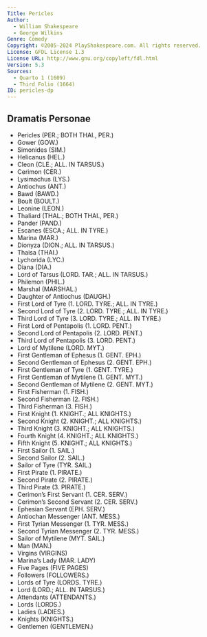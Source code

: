 ```yaml
---
Title: Pericles
Author: 
  - William Shakespeare
  - George Wilkins
Genre: Comedy
Copyright: ©2005-2024 PlayShakespeare.com. All rights reserved.
License: GFDL License 1.3
License URL: http://www.gnu.org/copyleft/fdl.html
Version: 5.3
Sources:
  - Quarto 1 (1609)
  - Third Folio (1664)
ID: pericles-dp
---
```


## Dramatis Personae


- Pericles (PER.; BOTH THAI., PER.)
- Gower (GOW.)
- Simonides (SIM.)
- Helicanus (HEL.)
- Cleon (CLE.; ALL. IN TARSUS.)
- Cerimon (CER.)
- Lysimachus (LYS.)
- Antiochus (ANT.)
- Bawd (BAWD.)
- Boult (BOULT.)
- Leonine (LEON.)
- Thaliard (THAL.; BOTH THAI., PER.)
- Pander (PAND.)
- Escanes (ESCA.; ALL. IN TYRE.)
- Marina (MAR.)
- Dionyza (DION.; ALL. IN TARSUS.)
- Thaisa (THAI.)
- Lychorida (LYC.)
- Diana (DIA.)
- Lord of Tarsus (LORD. TAR.; ALL. IN TARSUS.)
- Philemon (PHIL.)
- Marshal (MARSHAL.)
- Daughter of Antiochus (DAUGH.)
- First Lord of Tyre (1. LORD. TYRE.; ALL. IN TYRE.)
- Second Lord of Tyre (2. LORD. TYRE.; ALL. IN TYRE.)
- Third Lord of Tyre (3. LORD. TYRE.; ALL. IN TYRE.)
- First Lord of Pentapolis (1. LORD. PENT.)
- Second Lord of Pentapolis (2. LORD. PENT.)
- Third Lord of Pentapolis (3. LORD. PENT.)
- Lord of Mytilene (LORD. MYT.)
- First Gentleman of Ephesus (1. GENT. EPH.)
- Second Gentleman of Ephesus (2. GENT. EPH.)
- First Gentleman of Tyre (1. GENT. TYRE.)
- First Gentleman of Mytilene (1. GENT. MYT.)
- Second Gentleman of Mytilene (2. GENT. MYT.)
- First Fisherman (1. FISH.)
- Second Fisherman (2. FISH.)
- Third Fisherman (3. FISH.)
- First Knight (1. KNIGHT.; ALL KNIGHTS.)
- Second Knight (2. KNIGHT.; ALL KNIGHTS.)
- Third Knight (3. KNIGHT.; ALL KNIGHTS.)
- Fourth Knight (4. KNIGHT.; ALL KNIGHTS.)
- Fifth Knight (5. KNIGHT.; ALL KNIGHTS.)
- First Sailor (1. SAIL.)
- Second Sailor (2. SAIL.)
- Sailor of Tyre (TYR. SAIL.)
- First Pirate (1. PIRATE.)
- Second Pirate (2. PIRATE.)
- Third Pirate (3. PIRATE.)
- Cerimon’s First Servant (1. CER. SERV.)
- Cerimon’s Second Servant (2. CER. SERV.)
- Ephesian Servant (EPH. SERV.)
- Antiochan Messenger (ANT. MESS.)
- First Tyrian Messenger (1. TYR. MESS.)
- Second Tyrian Messenger (2. TYR. MESS.)
- Sailor of Mytilene (MYT. SAIL.)
- Man (MAN.)
- Virgins (VIRGINS)
- Marina’s Lady (MAR. LADY)
- Five Pages (FIVE PAGES)
- Followers (FOLLOWERS.)
- Lords of Tyre (LORDS. TYRE.)
- Lord (LORD.; ALL. IN TARSUS.)
- Attendants (ATTENDANTS.)
- Lords (LORDS.)
- Ladies (LADIES.)
- Knights (KNIGHTS.)
- Gentlemen (GENTLEMEN.)
